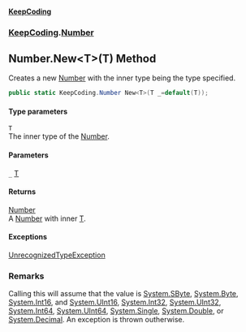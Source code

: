 #### [KeepCoding](index.md 'index')
### [KeepCoding](KeepCoding.md 'KeepCoding').[Number](Number.md 'KeepCoding.Number')
## Number.New&lt;T&gt;(T) Method
Creates a new [Number](Number.md 'KeepCoding.Number') with the inner type being the type specified.  
```csharp
public static KeepCoding.Number New<T>(T _=default(T));
```
#### Type parameters
<a name='KeepCoding_Number_New_T_(T)_T'></a>
`T`  
The inner type of the [Number](Number.md 'KeepCoding.Number').
  
#### Parameters
<a name='KeepCoding_Number_New_T_(T)__'></a>
`_` [T](Number_New_yOwzApboITm5pkjb1Au0+g.md#KeepCoding_Number_New_T_(T)_T 'KeepCoding.Number.New&lt;T&gt;(T).T')  
  
#### Returns
[Number](Number.md 'KeepCoding.Number')  
A [Number](Number.md 'KeepCoding.Number') with inner [T](Number_New_yOwzApboITm5pkjb1Au0+g.md#KeepCoding_Number_New_T_(T)_T 'KeepCoding.Number.New&lt;T&gt;(T).T').
#### Exceptions
[UnrecognizedTypeException](UnrecognizedTypeException.md 'KeepCoding.Internal.UnrecognizedTypeException')  
### Remarks
Calling this will assume that the value is [System.SByte](https://docs.microsoft.com/en-us/dotnet/api/System.SByte 'System.SByte'), [System.Byte](https://docs.microsoft.com/en-us/dotnet/api/System.Byte 'System.Byte'), [System.Int16](https://docs.microsoft.com/en-us/dotnet/api/System.Int16 'System.Int16'), and [System.UInt16](https://docs.microsoft.com/en-us/dotnet/api/System.UInt16 'System.UInt16'), [System.Int32](https://docs.microsoft.com/en-us/dotnet/api/System.Int32 'System.Int32'), [System.UInt32](https://docs.microsoft.com/en-us/dotnet/api/System.UInt32 'System.UInt32'), [System.Int64](https://docs.microsoft.com/en-us/dotnet/api/System.Int64 'System.Int64'), [System.UInt64](https://docs.microsoft.com/en-us/dotnet/api/System.UInt64 'System.UInt64'), [System.Single](https://docs.microsoft.com/en-us/dotnet/api/System.Single 'System.Single'), [System.Double](https://docs.microsoft.com/en-us/dotnet/api/System.Double 'System.Double'), or [System.Decimal](https://docs.microsoft.com/en-us/dotnet/api/System.Decimal 'System.Decimal'). An exception is thrown outherwise.  
